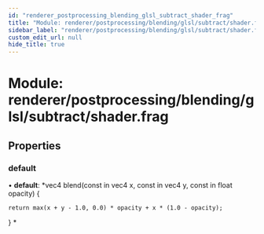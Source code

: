 ```yaml
---
id: "renderer_postprocessing_blending_glsl_subtract_shader_frag"
title: "Module: renderer/postprocessing/blending/glsl/subtract/shader.frag"
sidebar_label: "renderer/postprocessing/blending/glsl/subtract/shader.frag"
custom_edit_url: null
hide_title: true
---
```


# Module: renderer/postprocessing/blending/glsl/subtract/shader.frag

## Properties

### default

• **default**: *vec4 blend(const in vec4 x, const in vec4 y, const in float opacity) {

	return max(x + y - 1.0, 0.0) * opacity + x * (1.0 - opacity);

}
*
